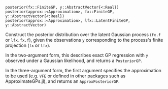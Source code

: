 ```
posterior(fx::FiniteGP, y::AbstractVector{<:Real})
posterior(approx::<Approximation>, fx::FiniteGP, y::AbstractVector{<:Real})
posterior(approx::<Approximation>, lfx::LatentFiniteGP, y::AbstractVector)
```

Construct the posterior distribution over the latent Gaussian process (`fx.f` or `lfx.fx.f`), given the observations `y` corresponding to the process's finite projection (`fx` or `lfx`).

In the two-argument form, this describes exact GP regression with `y` observed under a Gaussian likelihood, and returns a `PosteriorGP`.

In the three-argument form, the first argument specifies the approximation to be used (e.g. `VFE` or defined in other packages such as ApproximateGPs.jl), and returns an `ApproxPosteriorGP`.
